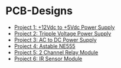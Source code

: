 # PCB-Designs
- [Project 1: +12Vdc to +5Vdc Power Supply](https://github.com/MaherAlaaDeen/PCB-Designs/blob/main/Project%201/README.md)
- [Project 2: Tripple Voltage Power Supply](https://github.com/MaherAlaaDeen/PCB-Designs/blob/main/Project%202/README.md)
- [Project 3: AC to DC Power Supply](https://github.com/MaherAlaaDeen/PCB-Designs/blob/main/Project%203/README.md)
- [Project 4: Astable NE555]()
- [Project 5: 2 Channel Relay Module]()
- [Project 6: IR Sensor Module]()
